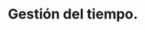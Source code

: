 ---
slug: "softSkill-7"
title: "Gestión del tiempo."
img: {
    url: "/softSkill7.jpg",
    alt: "Imágen foco, idea, colores, creatividad."
}
description: "Establecer prioridades claras, adaptarme rápidamente a cambios, manejar múltiples proyectos simultáneamente."
---